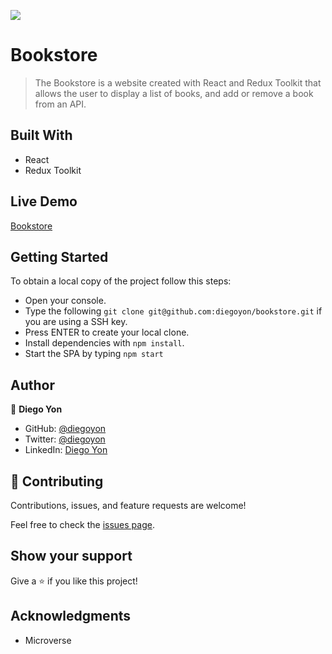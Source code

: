 ![](https://img.shields.io/badge/Microverse-blueviolet)

# Bookstore

> The Bookstore is a website created with React and Redux Toolkit that allows the user to display a list of books, and add or remove a book from an API.

## Built With

- React
- Redux Toolkit

## Live Demo

[Bookstore](https://diegoyon.github.io/bookstore/)

## Getting Started

To obtain a local copy of the project follow this steps:

- Open your console.
- Type the following `git clone git@github.com:diegoyon/bookstore.git` if you are using a SSH key.
- Press ENTER to create your local clone.
- Install dependencies with `npm install`.
- Start the SPA by typing `npm start`

## Author

👤 **Diego Yon**

- GitHub: [@diegoyon](https://github.com/diegoyon)
- Twitter: [@diegoyon](https://twitter.com/diegoyon)
- LinkedIn: [Diego Yon](https://www.linkedin.com/in/diego-yon/)

## 🤝 Contributing

Contributions, issues, and feature requests are welcome!

Feel free to check the [issues page](../../issues/).

## Show your support

Give a ⭐️ if you like this project!

## Acknowledgments

- Microverse

